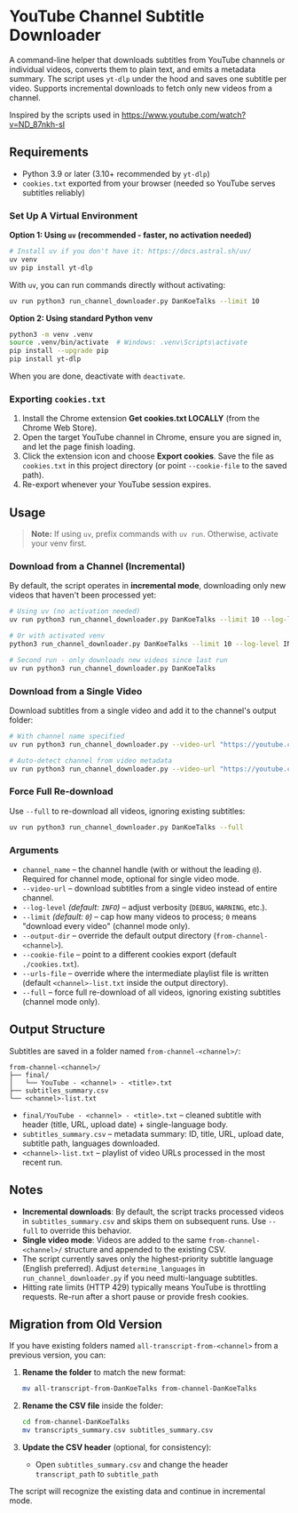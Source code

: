 # YouTube Channel Subtitle Downloader

A command-line helper that downloads subtitles from YouTube channels or individual videos, converts them to plain text, and emits a metadata summary. The script uses `yt-dlp` under the hood and saves one subtitle per video. Supports incremental downloads to fetch only new videos from a channel.

Inspired by the scripts used in https://www.youtube.com/watch?v=ND_87nkh-sI

## Requirements
- Python 3.9 or later (3.10+ recommended by `yt-dlp`)
- `cookies.txt` exported from your browser (needed so YouTube serves subtitles reliably)

### Set Up A Virtual Environment

**Option 1: Using `uv` (recommended - faster, no activation needed)**

```bash
# Install uv if you don't have it: https://docs.astral.sh/uv/
uv venv
uv pip install yt-dlp
```

With `uv`, you can run commands directly without activating:
```bash
uv run python3 run_channel_downloader.py DanKoeTalks --limit 10
```

**Option 2: Using standard Python venv**

```bash
python3 -m venv .venv
source .venv/bin/activate  # Windows: .venv\Scripts\activate
pip install --upgrade pip
pip install yt-dlp
```

When you are done, deactivate with `deactivate`.

### Exporting `cookies.txt`
1. Install the Chrome extension **Get cookies.txt LOCALLY** (from the Chrome Web Store).
2. Open the target YouTube channel in Chrome, ensure you are signed in, and let the page finish loading.
3. Click the extension icon and choose **Export cookies**. Save the file as `cookies.txt` in this project directory (or point `--cookie-file` to the saved path).
4. Re-export whenever your YouTube session expires.

## Usage

> **Note:** If using `uv`, prefix commands with `uv run`. Otherwise, activate your venv first.

### Download from a Channel (Incremental)

By default, the script operates in **incremental mode**, downloading only new videos that haven't been processed yet:

```bash
# Using uv (no activation needed)
uv run python3 run_channel_downloader.py DanKoeTalks --limit 10 --log-level INFO

# Or with activated venv
python3 run_channel_downloader.py DanKoeTalks --limit 10 --log-level INFO

# Second run - only downloads new videos since last run
uv run python3 run_channel_downloader.py DanKoeTalks
```

### Download from a Single Video

Download subtitles from a single video and add it to the channel's output folder:

```bash
# With channel name specified
uv run python3 run_channel_downloader.py --video-url "https://youtube.com/watch?v=abc123" --channel-name DanKoeTalks

# Auto-detect channel from video metadata
uv run python3 run_channel_downloader.py --video-url "https://youtube.com/watch?v=abc123"
```

### Force Full Re-download

Use `--full` to re-download all videos, ignoring existing subtitles:

```bash
uv run python3 run_channel_downloader.py DanKoeTalks --full
```

### Arguments
- `channel_name` – the channel handle (with or without the leading `@`). Required for channel mode, optional for single video mode.
- `--video-url` – download subtitles from a single video instead of entire channel.
- `--log-level` *(default: `INFO`)* – adjust verbosity (`DEBUG`, `WARNING`, etc.).
- `--limit` *(default: `0`)* – cap how many videos to process; `0` means "download every video" (channel mode only).
- `--output-dir` – override the default output directory (`from-channel-<channel>`).
- `--cookie-file` – point to a different cookies export (default `./cookies.txt`).
- `--urls-file` – override where the intermediate playlist file is written (default `<channel>-list.txt` inside the output directory).
- `--full` – force full re-download of all videos, ignoring existing subtitles (channel mode only).

## Output Structure

Subtitles are saved in a folder named `from-channel-<channel>/`:

```
from-channel-<channel>/
├── final/
│   └── YouTube - <channel> - <title>.txt
├── subtitles_summary.csv
└── <channel>-list.txt
```

- `final/YouTube - <channel> - <title>.txt` – cleaned subtitle with header (title, URL, upload date) + single-language body.
- `subtitles_summary.csv` – metadata summary: ID, title, URL, upload date, subtitle path, languages downloaded.
- `<channel>-list.txt` – playlist of video URLs processed in the most recent run.

## Notes
- **Incremental downloads**: By default, the script tracks processed videos in `subtitles_summary.csv` and skips them on subsequent runs. Use `--full` to override this behavior.
- **Single video mode**: Videos are added to the same `from-channel-<channel>/` structure and appended to the existing CSV.
- The script currently saves only the highest-priority subtitle language (English preferred). Adjust `determine_languages` in `run_channel_downloader.py` if you need multi-language subtitles.
- Hitting rate limits (HTTP 429) typically means YouTube is throttling requests. Re-run after a short pause or provide fresh cookies.

## Migration from Old Version

If you have existing folders named `all-transcript-from-<channel>` from a previous version, you can:

1. **Rename the folder** to match the new format:
   ```bash
   mv all-transcript-from-DanKoeTalks from-channel-DanKoeTalks
   ```

2. **Rename the CSV file** inside the folder:
   ```bash
   cd from-channel-DanKoeTalks
   mv transcripts_summary.csv subtitles_summary.csv
   ```

3. **Update the CSV header** (optional, for consistency):
   - Open `subtitles_summary.csv` and change the header `transcript_path` to `subtitle_path`

The script will recognize the existing data and continue in incremental mode.
